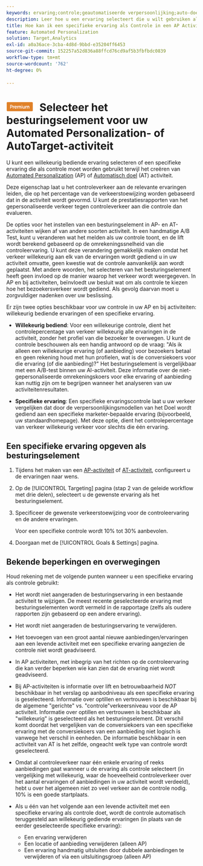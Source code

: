 ```yaml
---
keywords: ervaring;controle;geautomatiseerde verpersoonlijking;auto-doel
description: Leer hoe u een ervaring selecteert die u wilt gebruiken als besturing tijdens het maken van een Automated Personalization- (AP) of Auto-Target-activiteit in Adobe Target.
title: Hoe kan ik een specifieke ervaring als Controle in een AP Activiteit gebruiken?
feature: Automated Personalization
solution: Target,Analytics
exl-id: a0a36ace-3cba-4d8d-9bbd-e35204ff6453
source-git-commit: 152257a52d836a88ffcd76cd9af5b3fbfbdc0839
workflow-type: tm+mt
source-wordcount: '762'
ht-degree: 0%

---
```


# ![PREMIUM](/help/main/assets/premium.png) Selecteer het besturingselement voor uw Automated Personalization- of AutoTarget-activiteit

U kunt een willekeurig bediende ervaring selecteren of een specifieke ervaring die als controle moet worden gebruikt terwijl het creëren van [Automated Personalization](/help/main/c-activities/t-automated-personalization/automated-personalization.md) (AP) of [Automatisch doel](/help/main/c-activities/auto-target/auto-target-to-optimize.md) (AT) activiteit.

Deze eigenschap laat u het controleverkeer aan de relevante ervaringen leiden, die op het percentage van de verkeerstoewijzing worden gebaseerd dat in de activiteit wordt gevormd. U kunt de prestatiesrapporten van het gepersonaliseerde verkeer tegen controleverkeer aan die controle dan evalueren.

De opties voor het instellen van een besturingselement in AP- en AT-activiteiten wijken af van andere soorten activiteit. In een handmatige A/B Test, kunt u veranderen wat het melden als uw controle toont, en de lift wordt berekend gebaseerd op de omrekeningssnelheid van die controleervaring. U kunt deze verandering gemakkelijk maken omdat het verkeer willekeurig aan elk van de ervaringen wordt gediend u in uw activiteit omvatte, geen kwestie wat de controle aanvankelijk aan wordt geplaatst. Met andere woorden, het selecteren van het besturingselement heeft geen invloed op de manier waarop het verkeer wordt weergegeven. In AP en bij activiteiten, beïnvloedt uw besluit wat om als controle te kiezen hoe het bezoekersverkeer wordt gediend. Als gevolg daarvan moet u zorgvuldiger nadenken over uw beslissing.

Er zijn twee opties beschikbaar voor uw controle in uw AP en bij activiteiten: willekeurig bediende ervaringen of een specifieke ervaring.

* **Willekeurig bediend**: Voor een willekeurige controle, dient het controlepercentage van verkeer willekeurig alle ervaringen in de activiteit, zonder het profiel van die bezoeker te overwegen. U kunt de controle beschouwen als een handig antwoord op de vraag: &quot;Als ik alleen een willekeurige ervaring (of aanbieding) voor bezoekers betaal en geen rekening houd met hun profielen, wat is de conversiekoers voor die ervaring (of die aanbieding)?&quot; Het besturingselement is vergelijkbaar met een A/B-test binnen uw AI-activiteit. Deze informatie over de niet-gepersonaliseerde omrekeningskoers voor elke ervaring of aanbieding kan nuttig zijn om te begrijpen wanneer het analyseren van uw activiteitenresultaten.

* **Specifieke ervaring**: Een specifieke ervaringscontrole laat u uw verkeer vergelijken dat door de verpersoonlijkingsmodellen van het Doel wordt gediend aan een specifieke marketer-bepaalde ervaring (bijvoorbeeld, uw standaardhomepage). Met deze optie, dient het controlepercentage van verkeer willekeurig verkeer voor slechts die één ervaring.

## Een specifieke ervaring opgeven als besturingselement

1. Tijdens het maken van een [AP-activiteit](/help/main/c-activities/t-automated-personalization/create-ap-activity.md) of [AT-activiteit](/help/main/c-activities/t-test-ab/t-test-create-ab/ab-audience.md), configureert u de ervaringen naar wens.
1. Op de [!UICONTROL Targeting] pagina (stap 2 van de geleide workflow met drie delen), selecteert u de gewenste ervaring als het besturingselement.
1. Specificeer de gewenste verkeerstoewijzing voor de controleervaring en de andere ervaringen.

   Voor een specifieke controle wordt 10% tot 30% aanbevolen.

1. Doorgaan met de [!UICONTROL Goals & Settings] pagina.

## Bekende beperkingen en overwegingen

Houd rekening met de volgende punten wanneer u een specifieke ervaring als controle gebruikt:

* Het wordt niet aangeraden de besturingservaring in een bestaande activiteit te wijzigen. De meest recente geselecteerde ervaring met besturingselementen wordt vermeld in de rapportage (zelfs als oudere rapporten zijn gebaseerd op een andere ervaring).
* Het wordt niet aangeraden de besturingservaring te verwijderen.
* Het toevoegen van een groot aantal nieuwe aanbiedingen/ervaringen aan een levende activiteit met een specifieke ervaring aangezien de controle niet wordt geadviseerd.
* In AP activiteiten, met inbegrip van het richten op de controleervaring die kan verder beperken wie kan zien dat de ervaring niet wordt geadviseerd.
* Bij AP-activiteiten is informatie over lift en betrouwbaarheid *NOT* beschikbaar in het verslag op aanbodniveau als een specifieke ervaring is geselecteerd. Informatie over optillen en vertrouwen is beschikbaar bij de algemene &quot;gerichte&quot; vs. &quot;controle&quot;verkeersniveau voor de AP activiteit. Informatie over optillen en vertrouwen is beschikbaar als &quot;willekeurig&quot; is geselecteerd als het besturingselement. Dit verschil komt doordat het vergelijken van de conversiekoers van een specifieke ervaring met de conversiekoers van een aanbieding niet logisch is vanwege het verschil in eenheden. De informatie beschikbaar in een activiteit van AT is het zelfde, ongeacht welk type van controle wordt geselecteerd.
* Omdat al controleverkeer naar één enkele ervaring of reeks aanbiedingen gaat wanneer u de ervaring als controle selecteert (in vergelijking met willekeurig, waar de hoeveelheid controleverkeer over het aantal ervaringen of aanbiedingen in uw activiteit wordt verdeeld), hebt u over het algemeen niet zo veel verkeer aan de controle nodig. 10% is een goede startplaats.
* Als u één van het volgende aan een levende activiteit met een specifieke ervaring als controle doet, wordt de controle automatisch teruggesteld aan willekeurig gediende ervaringen (in plaats van de eerder geselecteerde specifieke ervaring):

   * Een ervaring verwijderen
   * Een locatie of aanbieding verwijderen (alleen AP)
   * Een ervaring handmatig uitsluiten door dubbele aanbiedingen te verwijderen of via een uitsluitingsgroep (alleen AP)
